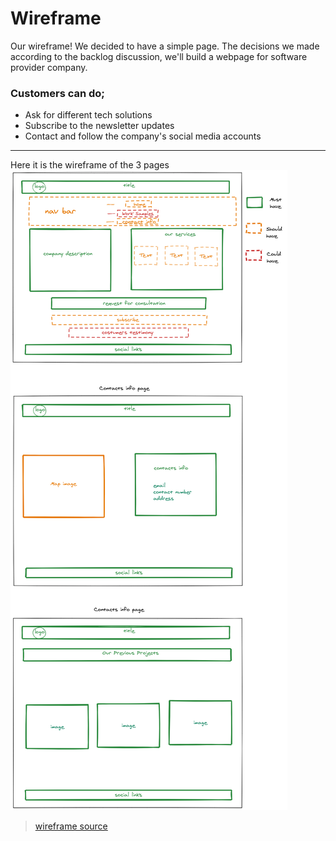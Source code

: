# Wireframe

Our wireframe! We decided to have a simple page.
The decisions we made according to the backlog discussion, we'll build a webpage
for software provider company.

### Customers can do;
* Ask for different tech solutions
* Subscribe to the newsletter updates
* Contact and follow the company's social media accounts

---
Here it is the wireframe of the 3 pages 
![wireframe](./Week1-wireframe1.png)

> [wireframe source](https://excalidraw.com/#json=6033609710370816,xsFYjPLvnX8hR7vDwGgSGw)
